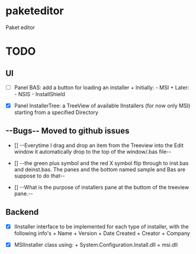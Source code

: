 paketeditor
===========

Paket editor

TODO
====
UI
--
- [ ] Panel BAS: add a button for loading an installer
		+ Initially:
			- MSI
		+ Later:
			- NSIS
			- InstallShield
- [X] Panel InstallerTree: a TreeView of available IInstallers (for now only MSI) starting from a specified Directory


--Bugs-- Moved to github issues
----

- [] --Everytime I drag and drop an item from the Treeview into the Edit window it automatically drop to the top of the window/.bas file-- 

- [] --the green plus symbol and the red X symbol flip through to inst.bas and deinst.bas. The panes and the bottom named sample and Bas are suppose to do that-- 

- [] --What is the purpose of installers pane at the buttom of the treeview pane.--

Backend
-------
- [X] IInstaller interface to be implemented for each type of installer, with the following info's
		+ Name
		+ Version
		+ Date Created
		+ Creator
		+ Company

- [X] MSIInstaller class using:
		+ System.Configuration.Install.dll
		+ msi.dll
